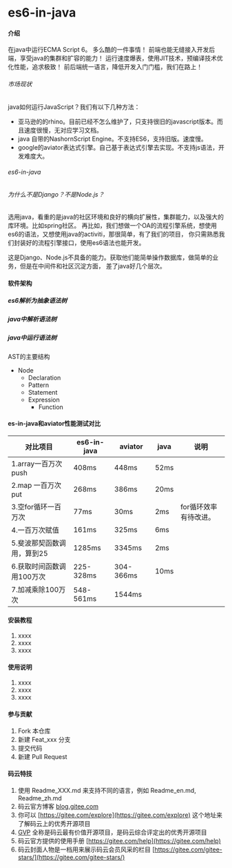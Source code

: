 
# es6-in-java

#### 介绍
在java中运行ECMA Script 6。 多么酷的一件事情！
前端也能无缝接入开发后端，享受java的集群和扩容的能力！
运行速度爆表，使用JIT技术，预编译技术优化性能，追求极致！
前后端统一语言，降低开发入门门槛，我们在路上！

###### 市场现状
java如何运行JavaScript？我们有以下几种方法：
- 亚马逊的的rhino。目前已经不怎么维护了，只支持很旧的javascript版本。而且速度很慢，无对应学习文档。
- java 自带的NashornScript Engine。不支持ES6，支持旧版。速度慢。
- google的aviator表达式引擎。自己基于表达式引擎去实现。不支持js语法，开发难度大。

###### es6-in-java


###### 为什么不是Django？不是Node.js？
选用java，看重的是java的社区环境和良好的横向扩展性，集群能力，以及强大的库环境。比如spring社区。
再比如，我们想做一个OA的流程引擎系统，想使用es6的语法，又想使用java的activiti，那很简单，有了我们的项目，
你只需熟悉我们封装好的流程引擎接口，使用es6语法也能开发。

这是Django、Node.js不具备的能力。获取他们能简单操作数据库，做简单的业务，但是在中间件和社区沉淀方面，
差了java好几个层次。

#### 软件架构

##### es6解析为抽象语法树

##### java中解析语法树

##### java中运行语法树


AST的主要结构
- Node
    - Declaration
    - Pattern
    - Statement
    - Expression
        - Function


#### es-in-java和aviator性能测试对比
| 对比项目                  |es6-in-java    |aviator        |java       |    说明
| ------                    |------        |------          |------     |-----
| 1.array一百万次push       |408ms          |448ms          |52ms       |
| 2.map 一百万次put         |268ms          |386ms          |20ms       |
| 3.空for循环一百万次       |77ms           |30ms           |2ms         |for循环效率有待改进。
| 4.一百万次赋值            |161ms          |325ms          |6ms        |
| 5.斐波那契函数调用，算到25 |1285ms         |3345ms         |2ms        |
| 6.获取时间函数调用100万次  |225-328ms      |304-366ms      |10ms       |
| 7.加减乘除100万次          |548-561ms      |1544ms         |           |


#### 安装教程

1. xxxx
2. xxxx
3. xxxx

#### 使用说明

1. xxxx
2. xxxx
3. xxxx

#### 参与贡献

1. Fork 本仓库
2. 新建 Feat_xxx 分支
3. 提交代码
4. 新建 Pull Request


#### 码云特技

1. 使用 Readme\_XXX.md 来支持不同的语言，例如 Readme\_en.md, Readme\_zh.md
2. 码云官方博客 [blog.gitee.com](https://blog.gitee.com)
3. 你可以 [https://gitee.com/explore](https://gitee.com/explore) 这个地址来了解码云上的优秀开源项目
4. [GVP](https://gitee.com/gvp) 全称是码云最有价值开源项目，是码云综合评定出的优秀开源项目
5. 码云官方提供的使用手册 [https://gitee.com/help](https://gitee.com/help)
6. 码云封面人物是一档用来展示码云会员风采的栏目 [https://gitee.com/gitee-stars/](https://gitee.com/gitee-stars/)
